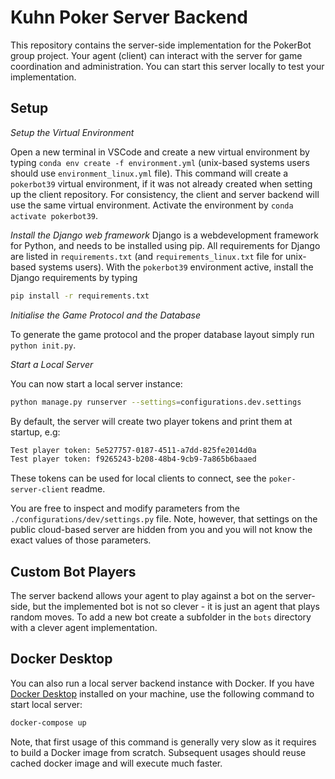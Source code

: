 # Kuhn Poker Server Backend

This repository contains the server-side implementation for the PokerBot group project. Your agent (client) can interact with the server for game coordination and administration. You can start this server locally to test your implementation.


## Setup

_Setup the Virtual Environment_

Open a new terminal in VSCode and create a new virtual environment by typing `conda env create -f environment.yml` (unix-based systems users should use `environment_linux.yml` file). This command will create a `pokerbot39` virtual environment, if it was not already created when setting up the client repository. For consistency, the client and server backend will use the same virtual environment. Activate the environment by `conda activate pokerbot39`.

_Install the Django web framework_
Django is a webdevelopment framework for Python, and needs to be installed using pip. All requirements for Django are listed in `requirements.txt` (and `requirements_linux.txt` file for unix-based systems users). With the `pokerbot39` environment active, install the Django requirements by typing
```bash
pip install -r requirements.txt
```

_Initialise the Game Protocol and the Database_

To generate the game protocol and the proper database layout simply run `python init.py`.

_Start a Local Server_

You can now start a local server instance:

```bash
python manage.py runserver --settings=configurations.dev.settings
```

By default, the server will create two player tokens and print them at startup, e.g:
```bash
Test player token: 5e527757-0187-4511-a7dd-825fe2014d0a
Test player token: f9265243-b208-48b4-9cb9-7a865b6baaed
```
These tokens can be used for local clients to connect, see the `poker-server-client` readme.

You are free to inspect and modify parameters from the `./configurations/dev/settings.py` file. 
Note, however, that settings on the public cloud-based server are hidden from you and you will not know the exact values of those parameters.

## Custom Bot Players

The server backend allows your agent to play against a bot on the server-side, but the implemented bot is not so clever - it is just an agent that plays random moves. To add a new bot create a subfolder in the `bots` directory with a clever agent implementation.


## Docker Desktop

You can also run a local server backend instance with Docker. If you have [Docker Desktop](https://www.docker.com/products/docker-desktop) installed on your machine, use the following command to start local server:

```bash
docker-compose up
```

Note, that first usage of this command is generally very slow as it requires to build a Docker image from scratch. Subsequent usages should reuse cached docker image and will execute much faster.

<!-- You may need to run `docker-compose up` twice for the first time to properly generate the server database layout. -->
